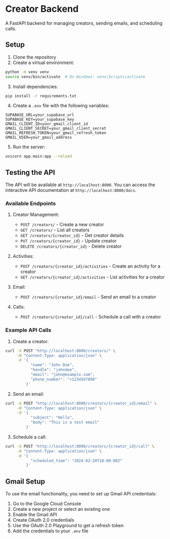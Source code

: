 # Creator Backend

A FastAPI backend for managing creators, sending emails, and scheduling calls.

## Setup

1. Clone the repository
2. Create a virtual environment:
```bash
python -m venv venv
source venv/bin/activate  # On Windows: venv\Scripts\activate
```

3. Install dependencies:
```bash
pip install -r requirements.txt
```

4. Create a `.env` file with the following variables:
```
SUPABASE_URL=your_supabase_url
SUPABASE_KEY=your_supabase_key
GMAIL_CLIENT_ID=your_gmail_client_id
GMAIL_CLIENT_SECRET=your_gmail_client_secret
GMAIL_REFRESH_TOKEN=your_gmail_refresh_token
GMAIL_USER=your_gmail_address
```

5. Run the server:
```bash
uvicorn app.main:app --reload
```

## Testing the API

The API will be available at `http://localhost:8000`. You can access the interactive API documentation at `http://localhost:8000/docs`.

### Available Endpoints

1. Creator Management:
   - `POST /creators/` - Create a new creator
   - `GET /creators/` - List all creators
   - `GET /creators/{creator_id}` - Get creator details
   - `PUT /creators/{creator_id}` - Update creator
   - `DELETE /creators/{creator_id}` - Delete creator

2. Activities:
   - `POST /creators/{creator_id}/activities` - Create an activity for a creator
   - `GET /creators/{creator_id}/activities` - List activities for a creator

3. Email:
   - `POST /creators/{creator_id}/email` - Send an email to a creator

4. Calls:
   - `POST /creators/{creator_id}/call` - Schedule a call with a creator

### Example API Calls

1. Create a creator:
```bash
curl -X POST "http://localhost:8000/creators/" \
     -H "Content-Type: application/json" \
     -d '{
           "name": "John Doe",
           "handle": "johndoe",
           "email": "john@example.com",
           "phone_number": "+1234567890"
         }'
```

2. Send an email:
```bash
curl -X POST "http://localhost:8000/creators/{creator_id}/email" \
     -H "Content-Type: application/json" \
     -d '{
           "subject": "Hello",
           "body": "This is a test email"
         }'
```

3. Schedule a call:
```bash
curl -X POST "http://localhost:8000/creators/{creator_id}/call" \
     -H "Content-Type: application/json" \
     -d '{
           "scheduled_time": "2024-02-20T10:00:00Z"
         }'
```

## Gmail Setup

To use the email functionality, you need to set up Gmail API credentials:

1. Go to the Google Cloud Console
2. Create a new project or select an existing one
3. Enable the Gmail API
4. Create OAuth 2.0 credentials
5. Use the OAuth 2.0 Playground to get a refresh token
6. Add the credentials to your `.env` file 